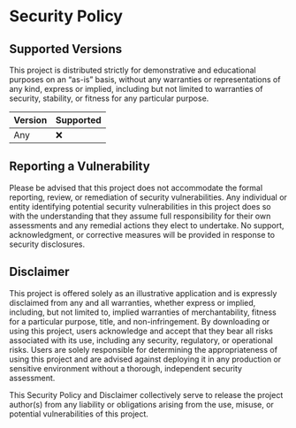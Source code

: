 # Security Policy

## Supported Versions

This project is distributed strictly for demonstrative and educational purposes on an “as-is” basis, without any warranties or representations of any kind, express or implied, including but not limited to warranties of security, stability, or fitness for any particular purpose.

| Version | Supported          |
| ------- | ------------------ |
| Any     | :x:                |

## Reporting a Vulnerability

Please be advised that this project does not accommodate the formal reporting, review, or remediation of security vulnerabilities. Any individual or entity identifying potential security vulnerabilities in this project does so with the understanding that they assume full responsibility for their own assessments and any remedial actions they elect to undertake. No support, acknowledgment, or corrective measures will be provided in response to security disclosures.

## Disclaimer

This project is offered solely as an illustrative application and is expressly disclaimed from any and all warranties, whether express or implied, including, but not limited to, implied warranties of merchantability, fitness for a particular purpose, title, and non-infringement. By downloading or using this project, users acknowledge and accept that they bear all risks associated with its use, including any security, regulatory, or operational risks. Users are solely responsible for determining the appropriateness of using this project and are advised against deploying it in any production or sensitive environment without a thorough, independent security assessment.

This Security Policy and Disclaimer collectively serve to release the project author(s) from any liability or obligations arising from the use, misuse, or potential vulnerabilities of this project.
